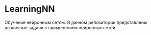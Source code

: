 # LearningNN
Обучение нейронным сетям. В данном репозитории представлены различные задачи с применением нейронных сетей
